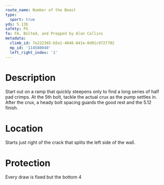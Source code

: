 ```yaml
---
route_name: Number of the Beast
type:
  sport: true
yds: 5.13b
safety: PG
fa: FA, Bolted, and Prepped by Alan Collins
metadata:
  climb_id: 7e222365-b5e1-4046-841e-0d91c972f702
  mp_id: '114580040'
  left_right_index: '1'
---
```

# Description
Start out on a ramp that quickly steepens only to find a long series of half pad crimps. At the 5th bolt, tackle the actual crux as the pump settles in. After the crux, a heady bolt spacing guards the good rest and the 5.12 finish.

# Location
Starts just right of the crack that splits the left side of the wall.

# Protection
Every draw is fixed but the bottom 4
